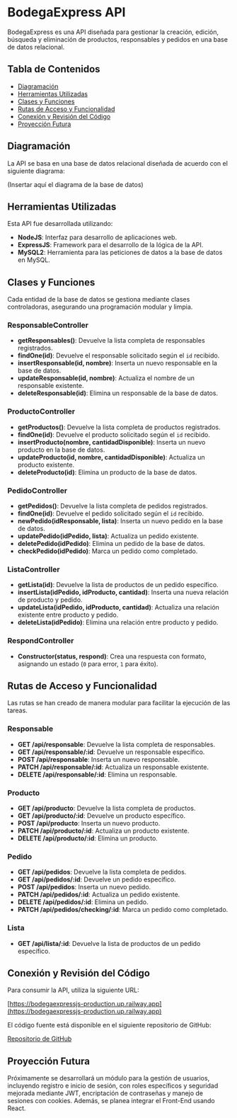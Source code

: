 # BodegaExpress API

BodegaExpress es una API diseñada para gestionar la creación, edición, búsqueda y eliminación de productos, responsables y pedidos en una base de datos relacional.

## Tabla de Contenidos

- [Diagramación](#diagramación)
- [Herramientas Utilizadas](#herramientas-utilizadas)
- [Clases y Funciones](#clases-y-funciones)
- [Rutas de Acceso y Funcionalidad](#rutas-de-acceso-y-funcionalidad)
- [Conexión y Revisión del Código](#conexión-y-revisión-del-código)
- [Proyección Futura](#proyección-futura)

## Diagramación

La API se basa en una base de datos relacional diseñada de acuerdo con el siguiente diagrama:

(Insertar aquí el diagrama de la base de datos)

## Herramientas Utilizadas

Esta API fue desarrollada utilizando:

- **NodeJS**: Interfaz para desarrollo de aplicaciones web.
- **ExpressJS**: Framework para el desarrollo de la lógica de la API.
- **MySQL2**: Herramienta para las peticiones de datos a la base de datos en MySQL.

## Clases y Funciones

Cada entidad de la base de datos se gestiona mediante clases controladoras, asegurando una programación modular y limpia.

### ResponsableController

- **getResponsables()**: Devuelve la lista completa de responsables registrados.
- **findOne(id)**: Devuelve el responsable solicitado según el `id` recibido.
- **insertResponsable(id, nombre)**: Inserta un nuevo responsable en la base de datos.
- **updateResponsable(id, nombre)**: Actualiza el nombre de un responsable existente.
- **deleteResponsable(id)**: Elimina un responsable de la base de datos.

### ProductoController

- **getProductos()**: Devuelve la lista completa de productos registrados.
- **findOne(id)**: Devuelve el producto solicitado según el `id` recibido.
- **insertProducto(nombre, cantidadDisponible)**: Inserta un nuevo producto en la base de datos.
- **updateProducto(id, nombre, cantidadDisponible)**: Actualiza un producto existente.
- **deleteProducto(id)**: Elimina un producto de la base de datos.

### PedidoController

- **getPedidos()**: Devuelve la lista completa de pedidos registrados.
- **findOne(id)**: Devuelve el pedido solicitado según el `id` recibido.
- **newPedido(idResponsable, lista)**: Inserta un nuevo pedido en la base de datos.
- **updatePedido(idPedido, lista)**: Actualiza un pedido existente.
- **deletePedido(idPedido)**: Elimina un pedido de la base de datos.
- **checkPedido(idPedido)**: Marca un pedido como completado.

### ListaController

- **getLista(id)**: Devuelve la lista de productos de un pedido específico.
- **insertLista(idPedido, idProducto, cantidad)**: Inserta una nueva relación de producto y pedido.
- **updateLista(idPedido, idProducto, cantidad)**: Actualiza una relación existente entre producto y pedido.
- **deleteLista(idPedido)**: Elimina una relación entre producto y pedido.

### RespondController

- **Constructor(status, respond)**: Crea una respuesta con formato, asignando un estado (`0` para error, `1` para éxito).

## Rutas de Acceso y Funcionalidad

Las rutas se han creado de manera modular para facilitar la ejecución de las tareas.

### Responsable

- **GET /api/responsable**: Devuelve la lista completa de responsables.
- **GET /api/responsable/:id**: Devuelve un responsable específico.
- **POST /api/responsable**: Inserta un nuevo responsable.
- **PATCH /api/responsable/:id**: Actualiza un responsable existente.
- **DELETE /api/responsable/:id**: Elimina un responsable.

### Producto

- **GET /api/producto**: Devuelve la lista completa de productos.
- **GET /api/producto/:id**: Devuelve un producto específico.
- **POST /api/producto**: Inserta un nuevo producto.
- **PATCH /api/producto/:id**: Actualiza un producto existente.
- **DELETE /api/producto/:id**: Elimina un producto.

### Pedido

- **GET /api/pedidos**: Devuelve la lista completa de pedidos.
- **GET /api/pedidos/:id**: Devuelve un pedido específico.
- **POST /api/pedidos**: Inserta un nuevo pedido.
- **PATCH /api/pedidos/:id**: Actualiza un pedido existente.
- **DELETE /api/pedidos/:id**: Elimina un pedido.
- **PATCH /api/pedidos/checking/:id**: Marca un pedido como completado.

### Lista

- **GET /api/lista/:id**: Devuelve la lista de productos de un pedido específico.

## Conexión y Revisión del Código

Para consumir la API, utiliza la siguiente URL:

[https://bodegaexpressjs-production.up.railway.app](https://bodegaexpressjs-production.up.railway.app)

El código fuente está disponible en el siguiente repositorio de GitHub:

[Repositorio de GitHub](https://github.com/Camilord075/bodegaExpressJS)

## Proyección Futura

Próximamente se desarrollará un módulo para la gestión de usuarios, incluyendo registro e inicio de sesión, con roles específicos y seguridad mejorada mediante JWT, encriptación de contraseñas y manejo de sesiones con cookies. Además, se planea integrar el Front-End usando React.

